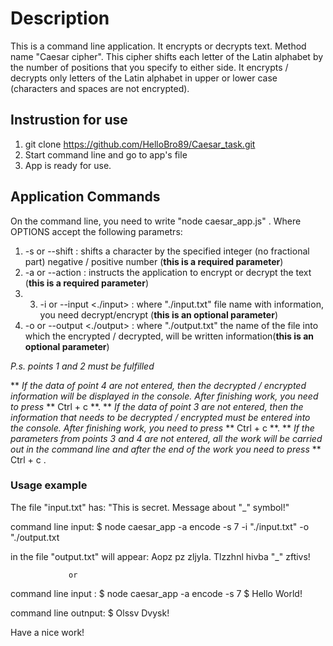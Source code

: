 # Description

This is a command line application. It encrypts or decrypts text. Method name "Caesar cipher".
This cipher shifts each letter of the Latin alphabet by the number of positions that you specify to either side. It encrypts / decrypts
only letters of the Latin alphabet in upper or lower case (characters and spaces are not encrypted).

## Instrustion for use

1. git clone https://github.com/HelloBro89/Caesar_task.git
2. Start command line and go to app's file
3. App is ready for use.

## Application Commands

On the command line, you need to write "node caesar_app.js" <options>. Where OPTIONS accept
the following parametrs:

1. -s or --shift <number>: shifts a character by the specified integer (no fractional part) negative / positive number (**this is a required parameter**)
2. -а or --action <encode or decode>: instructs the application to encrypt or decrypt the text (**this is a required parameter**)
3. 3. -i or --input <./input> : where "./input.txt" file name with information, you need decrypt/encrypt (**this is an optional parameter**)
4. -o or --output <./output> : where "./output.txt" the name of the file into which the encrypted / decrypted, will be written information(**this is an optional parameter**)

_P.s. points 1 and 2 must be fulfilled_

** _If the data of point 4 are not entered, then the decrypted / encrypted information will be displayed in the console._
_After finishing work, you need to press_ ** Ctrl + c **.
** _If the data of point 3 are not entered, then the information that needs to be decrypted / encrypted must be entered into the console._
_After finishing work, you need to press_ ** Ctrl + c **.
** _If the parameters from points 3 and 4 are not entered, all the work will be carried out in the command line and after the end of the work you need to press_ ** Ctrl + c .

### Usage example

The file "input.txt" has:
"This is secret. Message about "\_" symbol!"

command line input:
$ node caesar_app -a encode -s 7 -i "./input.txt" -o "./output.txt

in the file "output.txt" will appear:
Aopz pz zljyla. Tlzzhnl hivba "\_" zftivs!

                 or

command line input :
$ node caesar_app -a encode -s 7
$ Hello World!

command line outnput:
$ Olssv Dvysk!

Have a nice work!
